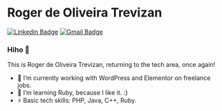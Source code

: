 # Roger de Oliveira Trevizan
[![Linkedin Badge](https://img.shields.io/badge/-roger%20de%20oliveira%20trevizan-blue?style=flat-square&logo=Linkedin&logoColor=white&link=https://www.linkedin.com/in/rogertrevizan/)](https://www.linkedin.com/in/rogertrevizan/)
[![Gmail Badge](https://img.shields.io/badge/-roger.trevizan@gmail.com-c14438?style=flat-square&logo=Gmail&logoColor=white&link=mailto:roger.trevizan@gmail.com)](mailto:roger.trevizan@gmail.com)

### Hiho 👋 
This is Roger de Oliveira Trevizan, returning to the tech area, once again!

- 🔭 I’m currently working with WordPress and Elementor on freelance jobs. 
- 🌱 I’m learning Ruby, because I like it. :}
-  ⚡ Basic tech skills: PHP, Java, C++, Ruby.

<!--
**roger-otrevizan/roger-otrevizan** is a ✨ _special_ ✨ repository because its `README.md` (this file) appears on your GitHub profile.
